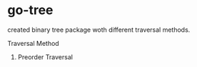 # go-tree

created binary tree package woth different traversal methods.

Traversal Method
1. Preorder Traversal